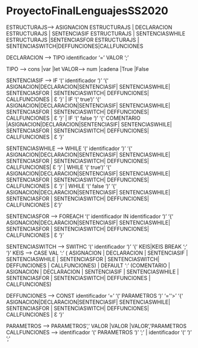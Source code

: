# ProyectoFinalLenguajesSS2020

ESTRUCTURAJS--> ASIGNACION ESTRUCTURAJS | DECLARACION ESTRUCTURAJS | SENTENCIASIF ESTRUCTURAJS | SENTENCIASWHILE ESTRUCTURAJS |SENTENCIASFOR ESTRUCTURAJS | SENTENCIASWITCH|DEFFUNCIONES|CALLFUNCIONES

DECLARACION --> TIPO identificador ‘=’ VALOR ‘;’

TIPO --> cons
      |var
      |let
VALOR--> num
      |cadena
      |True
      |False

SENTENCIASIF --> IF ‘(‘ identificador ‘)’ ‘{‘  ASIGNACION|DECLARACION|SENTENCIASIF| SENTENCIASWHILE| SENTENCIASFOR | SENTENCIASWITCH| DEFFUNCIONES| CALLFUNCIONES | Ɛ ‘}’
		   | IF ‘(‘ true‘)’ ‘{‘  ASIGNACION|DECLARACION|SENTENCIASIF| SENTENCIASWHILE| SENTENCIASFOR | SENTENCIASWITCH| DEFFUNCIONES| CALLFUNCIONES | Ɛ ‘}’
	                 | IF ‘(‘ false ‘)’ ‘{‘  COMENTARIO |ASIGNACION|DECLARACION|SENTENCIASIF| SENTENCIASWHILE| SENTENCIASFOR | SENTENCIASWITCH| DEFFUNCIONES| CALLFUNCIONES | Ɛ ‘}’


SENTENCIASWHILE --> WHILE ‘(‘ identificador ’)’  ‘{‘  ASIGNACION|DECLARACION|SENTENCIASIF| SENTENCIASWHILE| SENTENCIASFOR | SENTENCIASWITCH| DEFFUNCIONES| CALLFUNCIONES| Ɛ ‘}’
                                  | WHILE ‘(‘ true‘)’ ‘{‘  ASIGNACION|DECLARACION|SENTENCIASIF| SENTENCIASWHILE| SENTENCIASFOR | SENTENCIASWITCH| DEFFUNCIONES| CALLFUNCIONES | Ɛ ‘}’
	                    | WHILE ‘(‘ false ‘)’ ‘{‘  ASIGNACION|DECLARACION|SENTENCIASIF| SENTENCIASWHILE| SENTENCIASFOR | SENTENCIASWITCH| DEFFUNCIONES| CALLFUNCIONES | Ɛ‘}’

SENTENCIASFOR --> FOREACH ‘(‘ identificador IN identificador ‘)’ ‘{‘  ASIGNACION|DECLARACION|SENTENCIASIF| SENTENCIASWHILE| SENTENCIASFOR | SENTENCIASWITCH| DEFFUNCIONES| CALLFUNCIONES | Ɛ ‘}’

SENTENCIASWITCH --> SWITHC ‘(‘ identificador ‘)’   ‘{‘ KEIS|KEIS BREAK ‘;’ ‘}’
                                KEIS --> CASE VAL ‘:’ ( ASIGNACION | DECLARACION | SENTENCIASIF | SENTENCIASWHILE | SENTENCIASFOR | SENTENCIASWITCH| DEFFUNCIONES | CALLFUNCIONES)
                                         | DEFAULT ‘:’ (COMENTARIO | ASIGNACION | DECLARACION | SENTENCIASIF | SENTENCIASWHILE | SENTENCIASFOR | SENTENCIASWITCH| DEFFUNCIONES | CALLFUNCIONES) 

DEFFUNCIONES -->  CONST identificador ‘=’  ‘(‘ PARAMETROS ‘)’ ‘=’‘>’ ‘{‘  ASIGNACION|DECLARACION|SENTENCIASIF| SENTENCIASWHILE| SENTENCIASFOR | SENTENCIASWITCH| DEFFUNCIONES| CALLFUNCIONES | Ɛ ‘}’

PARAMETROS --> PARAMETROS’,’ VALOR
               |VALOR
               |VALOR’,’PARAMETROS
CALLFUNCIONES --> identificador ‘(‘ PARAMETROS  ‘)’ ’;’
                | identificador ‘(‘  ‘)’ ’;’

	
	


